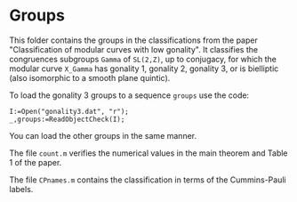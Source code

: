 # Groups

This folder contains the groups in the classifications from the paper "Classification of modular curves with low gonality".
It classifies the congruences subgroups `Gamma` of `SL(2,Z)`, up to conjugacy, for which the modular curve `X_Gamma` has gonality 1, 
gonality 2, gonality 3, or is bielliptic (also isomorphic to a smooth plane quintic).

To load the gonality 3 groups to a sequence `groups` use the code:

    I:=Open("gonality3.dat", "r");
    _,groups:=ReadObjectCheck(I);
You can load the other groups in the same manner.

The file `count.m` verifies the numerical values in the main theorem and Table 1 of the paper.

The file `CPnames.m` contains the classification in terms of the Cummins-Pauli labels.